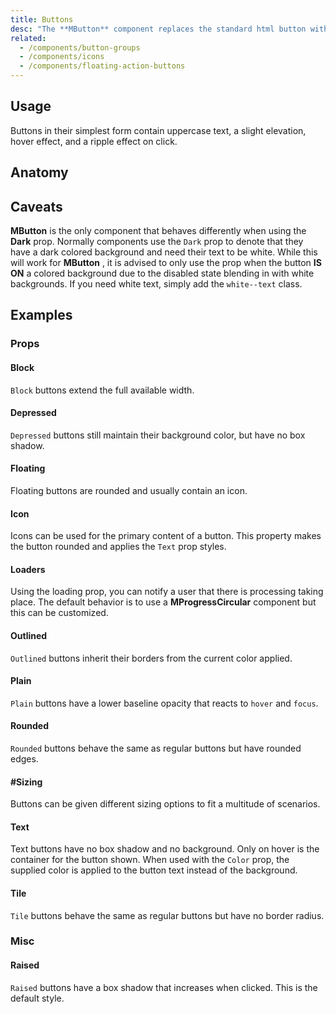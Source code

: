 ```yaml
---
title: Buttons
desc: "The **MButton** component replaces the standard html button with a material design theme and a multitude of options. Any color helper class can be used to alter the background or text color."
related:
  - /components/button-groups
  - /components/icons
  - /components/floating-action-buttons
---
```


## Usage

Buttons in their simplest form contain uppercase text, a slight elevation, hover effect, and a ripple effect on click.

<buttons-usage></buttons-usage>

## Anatomy

## Caveats

<!--alert:warning--> 
**MButton** is the only component that behaves differently when using the **Dark** prop. Normally components use the `Dark` prop to denote that they have a dark colored background and need their text to be white. While this will work
for **MButton** , it is advised to only use the prop when the button **IS ON** a colored background due to the disabled state
blending in with white backgrounds. If you need white text, simply add the `white--text` class.

## Examples

### Props

#### Block

`Block` buttons extend the full available width.

<example file="" />

#### Depressed

`Depressed` buttons still maintain their background color, but have no box shadow.

<example file="" />

#### Floating

Floating buttons are rounded and usually contain an icon.

<example file="" />

#### Icon

Icons can be used for the primary content of a button. This property makes the button rounded and applies the `Text`
prop styles.

<example file="" />

#### Loaders

Using the loading prop, you can notify a user that there is processing taking place. The default behavior is to use
a **MProgressCircular** component but this can be customized.

<example file="" />

#### Outlined

`Outlined` buttons inherit their borders from the current color applied.

<example file="" />

#### Plain

`Plain` buttons have a lower baseline opacity that reacts to `hover` and `focus`.

<example file="" />

#### Rounded

`Rounded` buttons behave the same as regular buttons but have rounded edges.

<example file="" />

#### #Sizing

Buttons can be given different sizing options to fit a multitude of scenarios.

<example file="" />

#### Text

Text buttons have no box shadow and no background. Only on hover is the container for the button shown. When used with
the `Color` prop, the supplied color is applied to the button text instead of the background.

<example file="" />

#### Tile

`Tile` buttons behave the same as regular buttons but have no border radius.

<example file="" />

### Misc

#### Raised

`Raised` buttons have a box shadow that increases when clicked. This is the default style.

<example file="" />


